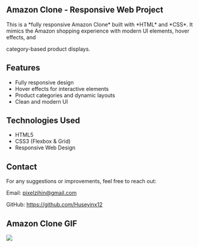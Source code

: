 <section>

<h1>Amazon Clone - Responsive Web Project</h1>

<p>
This is a *fully responsive Amazon Clone* built with *HTML* and *CSS*. It mimics the Amazon shopping experience with modern UI elements, hover effects, and 

category-based product displays.

</p>

<h2>Features</h2>

<ul>

 <li>Fully responsive design</li>

<li>Hover effects for interactive elements</li>

<li>Product categories and dynamic layouts</li>

<li>Clean and modern UI</li>

</ul>

<h2>Technologies Used</h2>

<ul>

<li>HTML5</li>

<li>CSS3 (Flexbox & Grid)</li>

<li>Responsive Web Design</li>

</ul>

<h2>Contact</h2>

<p>For any suggestions or improvements, feel free to reach out:</p>

<p>Email: <a href="mailto:your-email@example.com">pixelzihin@gmail.com</a></p>

<p>GitHub: <a href="https://github.com/yourgithub" target="_blank">https://github.com/Huseyinx12</a></p>

</section>

<h2>Amazon Clone GIF</h2>

![](Amazon-Clone.gif)
